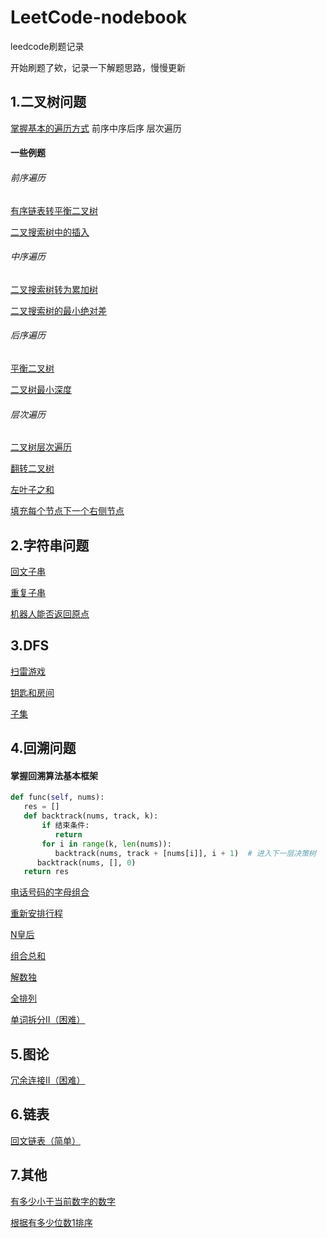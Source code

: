# LeetCode-nodebook
leedcode刷题记录

开始刷题了欸，记录一下解题思路，慢慢更新


## 1.二叉树问题

[掌握基本的遍历方式](https://github.com/Zweo/LeetCode-nodebook/blob/master/code/遍历方式.py)
前序中序后序
层次遍历



#### 一些例题

###### 前序遍历
[有序链表转平衡二叉树](https://github.com/Zweo/LeetCode-nodebook/blob/master/code/sortedListToBST.md)

[二叉搜索树中的插入](https://github.com/Zweo/LeetCode-nodebook/blob/master/code/insertIntoBST.md)



###### 中序遍历

[二叉搜索树转为累加树](https://github.com/Zweo/LeetCode-nodebook/blob/master/code/convertBST.md)

[二叉搜索树的最小绝对差](https://github.com/Zweo/LeetCode-nodebook/blob/master/code/getMinimumDifference.md)



###### 后序遍历
[平衡二叉树](https://github.com/Zweo/LeetCode-nodebook/blob/master/code/isBalanced.md)

[二叉树最小深度](https://github.com/Zweo/LeetCode-nodebook/blob/master/code/minDepth.md)




###### 层次遍历

[二叉树层次遍历](https://github.com/Zweo/LeetCode-nodebook/blob/master/code/levelOrderBottom.md)

[翻转二叉树](https://github.com/Zweo/LeetCode-nodebook/blob/master/code/invertTree.md)

[左叶子之和](https://github.com/Zweo/LeetCode-nodebook/blob/master/code/sumOfLeftLeaves.md)

[填充每个节点下一个右侧节点](https://github.com/Zweo/LeetCode-nodebook/blob/master/code/connect.md)





## 2.字符串问题

[回文子串](https://github.com/Zweo/LeetCode-nodebook/blob/master/code/countSubstrings.md)

[重复子串](https://github.com/Zweo/LeetCode-nodebook/blob/master/code/repeatedSubstringPattern.md)

[机器人能否返回原点](https://github.com/Zweo/LeetCode-nodebook/blob/master/code/judgeCircle.md)



## 3.DFS
[扫雷游戏](https://github.com/Zweo/LeetCode-nodebook/blob/master/code/updateBoard.md)

[钥匙和房间](https://github.com/Zweo/LeetCode-nodebook/blob/master/code/canVisitAllRooms.md)

[子集](https://github.com/Zweo/LeetCode-nodebook/blob/master/code/subsets.md)




## 4.回溯问题

#### 掌握回溯算法基本框架
  ```python
 def func(self, nums):
     res = []
     def backtrack(nums, track, k):
         if 结束条件:
            return
         for i in range(k, len(nums)):
            backtrack(nums, track + [nums[i]], i + 1)  # 进入下一层决策树
        backtrack(nums, [], 0)
     return res
 ```

[电话号码的字母组合](https://github.com/Zweo/LeetCode-nodebook/blob/master/code/letterCombinations.md)

[重新安排行程](https://github.com/Zweo/LeetCode-nodebook/blob/master/code/findItinerary.md)

[N皇后](https://github.com/Zweo/LeetCode-nodebook/blob/master/code/solveNQueens.md)

[组合总和](https://github.com/Zweo/LeetCode-nodebook/blob/master/code/combinationSum.md)

[解数独](https://github.com/Zweo/LeetCode-nodebook/blob/master/code/solveSudoku.md)

[全排列](https://github.com/Zweo/LeetCode-nodebook/blob/master/code/permuteUnique.md)

[单词拆分II（困难）](https://github.com/Zweo/LeetCode-nodebook/blob/master/code/wordBreak.md)



## 5.图论

[冗余连接Ⅱ（困难）](https://github.com/Zweo/LeetCode-nodebook/blob/master/code/findRedundantDirectedConnection.md)



## 6.链表

[回文链表（简单）](https://github.com/Zweo/LeetCode-nodebook/blob/master/code/isPalindrome.md)


## 7.其他
[有多少小于当前数字的数字](https://github.com/Zweo/LeetCode-nodebook/blob/master/code/smallerNumbersThanCurrent.md)

[根据有多少位数1排序](https://github.com/Zweo/LeetCode-nodebook/blob/master/code/sortByBits.py)



